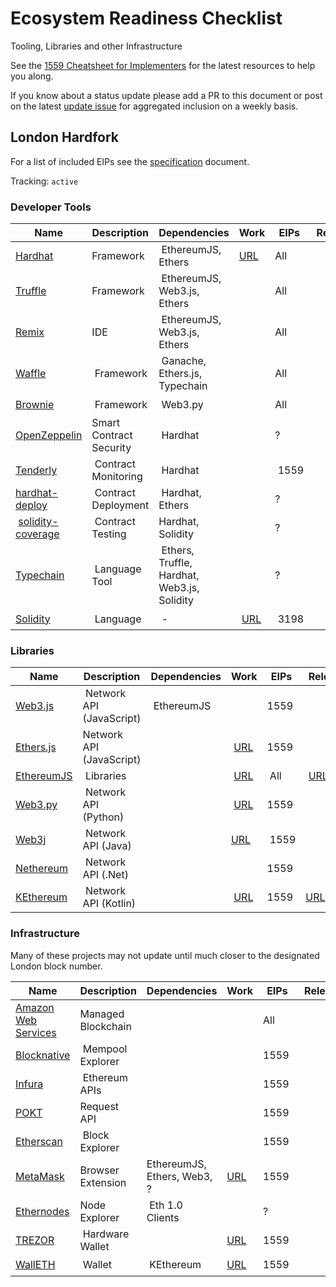 # Ecosystem Readiness Checklist
Tooling, Libraries and other Infrastructure

See the [1559 Cheatsheet for Implementers](https://hackmd.io/4YVYKxxvRZGDto7aq7rVkg?view) for the latest resources to help you along.

If you know about a status update please add a PR to this document or post on the latest [update issue](https://github.com/ethereum/eth1.0-specs/issues/198) for aggregated inclusion on a weekly basis.

## London Hardfork

For a list of included EIPs see the [specification](./mainnet-upgrades/london.md) document.

Tracking: `active`


### Developer Tools

| Name | Description | Dependencies | Work | EIPs | Release | Status
|---|---|---|---|---|---|---|
| [Hardhat][hardhat-link] | Framework | EthereumJS, Ethers | [URL][hardhat-work] | All |  | 🛠️ 
| [Truffle][truffle-link] | Framework | EthereumJS, Web3.js, Ethers |  | All | | ⭕
| [Remix][remix-link] | IDE | EthereumJS, Web3.js, Ethers |  | All |  | ⭕
| [Waffle][waffle-link] | Framework | Ganache, Ethers.js, Typechain |  | All | | ⭕
| [Brownie][brownie-link] | Framework | Web3.py |  | All | | ⭕
| [OpenZeppelin][oz-link] | Smart Contract Security | Hardhat |  | ? | | ⭕
| [Tenderly][tenderly-link] | Contract Monitoring | Hardhat |  | 1559 | | ⭕
| [hardhat-deploy][hardhat-deploy-link] | Contract Deployment | Hardhat, Ethers |  | ? | | ⭕
| [solidity-coverage][solidity-coverage-link] | Contract Testing | Hardhat, Solidity |  | ? | | ⭕
| [Typechain][typechain-link] | Language Tool | Ethers, Truffle, Hardhat, Web3.js, Solidity |  | ? | | ⭕
| [Solidity][solidity-link] | Language | - | [URL][solidity-work] | 3198 |  | 🛠️ 

[hardhat-link]: https://github.com/nomiclabs/hardhat
[hardhat-work]: https://github.com/nomiclabs/hardhat/projects/8
[truffle-link]: https://github.com/trufflesuite/truffle
[remix-link]: https://github.com/ethereum/remix-project
[waffle-link]: https://github.com/EthWorks/Waffle
[brownie-link]: https://github.com/eth-brownie/brownie
[oz-link]: https://github.com/OpenZeppelin
[tenderly-link]: https://github.com/Tenderly
[hardhat-deploy-link]: https://github.com/wighawag/hardhat-deploy
[solidity-coverage-link]: https://github.com/sc-forks/solidity-coverage
[typechain-link]: https://github.com/ethereum-ts/TypeChain
[solidity-link]: http://soliditylang.eth
[solidity-work]: https://github.com/ethereum/solidity/issues/11390


### Libraries

| Name | Description | Dependencies | Work | EIPs | Release | Status
|---|---|---|---|---|---|---|
| [Web3.js][web3js-link] | Network API (JavaScript) | EthereumJS |  | 1559 |  | ⭕
| [Ethers.js][ethers-link] | Network API (JavaScript) |  | [URL][ethers-work] | 1559 |  | 🛠️ 
| [EthereumJS][ethereumjs-link] | Libraries |  | [URL][ethereumjs-work] | All | [URL][ethereumjs-release] | ✅
| [Web3.py][web3py-link] | Network API (Python) |  | [URL][web3py-work] | 1559 |  | ⭕
| [Web3j][web3j-link] | Network API (Java) |  | [URL][web3j-work] | 1559 |  | 🛠️ 
| [Nethereum][nethereum-link] | Network API (.Net) |  |  | 1559 |  | ⭕
| [KEthereum][kethereum-link] | Network API (Kotlin) | | [URL][kethereum-work] | 1559 |[URL][kethereum-release]  |✅


[web3js-link]: https://github.com/ChainSafe/web3.js
[ethers-link]: https://github.com/ethers-io/ethers.js
[ethers-work]: https://github.com/ethers-io/ethers.js/issues/1610
[ethereumjs-link]: https://github.com/ethereumjs/ethereumjs-monorepo
[ethereumjs-work]: https://github.com/ethereumjs/ethereumjs-monorepo/issues/1211
[ethereumjs-release]: https://github.com/ethereumjs/ethereumjs-monorepo/pull/1263
[web3py-link]: https://github.com/ethereum/web3.py
[web3py-work]: https://github.com/ethereum/web3.py/issues/1835
[web3j-link]: https://github.com/web3j/web3j
[web3j-work]: https://github.com/web3j/web3j/pull/1417
[nethereum-link]: https://github.com/Nethereum/Nethereum
[kethereum-link]: https://github.com/komputing/KEthereum
[kethereum-work]: https://github.com/komputing/KEthereum/issues/101
[kethereum-release]: https://github.com/komputing/KEthereum/commit/8c1386853301e792f798d148677812c04ff0e434

### Infrastructure

Many of these projects may not update until much closer to the designated London block number.

| Name | Description | Dependencies | Work | EIPs | Release | Status
|---|---|---|---|---|---|---|
| [Amazon Web Services][AWS-link] | Managed Blockchain |  |  | All |  | ⭕ 
| [Blocknative][blocknative-link] | Mempool Explorer |  |  | 1559 |  | ⭕ 
| [Infura][infura-link] | Ethereum APIs |  |  | 1559 |  | ⭕ 
| [POKT][pocket-link] | Request API |  |  | 1559 |  | ⭕ 
| [Etherscan][etherscan-link] | Block Explorer |  |  | 1559 |  | ⭕ 
| [MetaMask][metamask-link] | Browser Extension | EthereumJS, Ethers, Web3, ? | [URL][metamask-work] | 1559 |  | 🛠️ 
| [Ethernodes][ethernodes-link] | Node Explorer | Eth 1.0 Clients |  | ? |  | ⭕ 
| [TREZOR][trezor-link] | Hardware Wallet |  | [URL][trezor-work] | 1559 |  | 🛠️ 
| [WallETH][walleth-link] | Wallet | KEthereum | [URL][walleth-work] | 1559 |  | 🛠️  

[AWS-link]: https://aws.amazon.com/managed-blockchain/
[blocknative-link]: https://github.com/blocknative
[infura-link]: https://github.com/INFURA
[pocket-link]: https://pokt.network/
[etherscan-link]: https://github.com/etherscan
[metamask-link]: https://github.com/MetaMask
[metamask-work]: https://github.com/MetaMask/metamask-mobile/issues/2571
[ethernodes-link]: https://www.ethernodes.org/
[trezor-link]: https://trezor.io
[trezor-work]: https://github.com/trezor/trezor-firmware/issues/1604
[walleth-link]: https://walleth.org
[walleth-work]: https://github.com/walleth/walleth/issues/523

